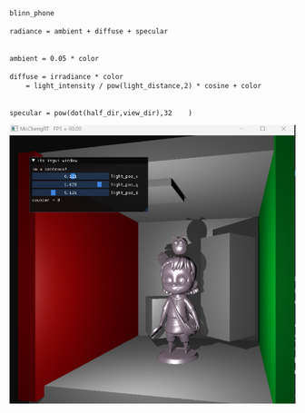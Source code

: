 ```
blinn_phone

radiance = ambient + diffuse + specular


ambient = 0.05 * color

diffuse = irradiance * color
	= light_intensity / pow(light_distance,2) * cosine + color


specular = pow(dot(half_dir,view_dir),32	)
```

![blinn_phong](../../assets/blinn_phong.png "😊😊😊")
